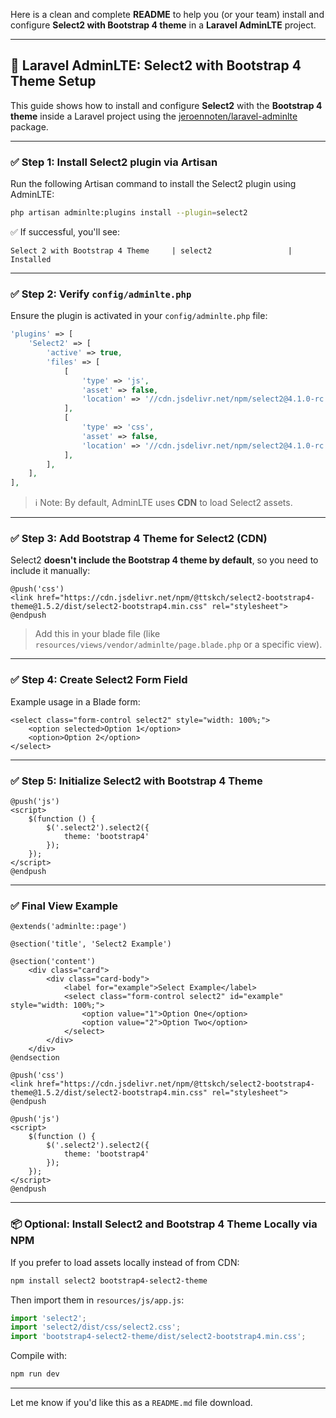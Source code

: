 Here is a clean and complete **README** to help you (or your team) install and configure **Select2 with Bootstrap 4 theme** in a **Laravel AdminLTE** project.

---

## 📘 Laravel AdminLTE: Select2 with Bootstrap 4 Theme Setup

This guide shows how to install and configure **Select2** with the **Bootstrap 4 theme** inside a Laravel project using the [jeroennoten/laravel-adminlte](https://github.com/jeroennoten/laravel-adminlte) package.

---

### ✅ Step 1: Install Select2 plugin via Artisan

Run the following Artisan command to install the Select2 plugin using AdminLTE:

```bash
php artisan adminlte:plugins install --plugin=select2
```

✅ If successful, you'll see:

```
Select 2 with Bootstrap 4 Theme     | select2                 | Installed
```

---

### ✅ Step 2: Verify `config/adminlte.php`

Ensure the plugin is activated in your `config/adminlte.php` file:

```php
'plugins' => [
    'Select2' => [
        'active' => true,
        'files' => [
            [
                'type' => 'js',
                'asset' => false,
                'location' => '//cdn.jsdelivr.net/npm/select2@4.1.0-rc.0/dist/js/select2.min.js',
            ],
            [
                'type' => 'css',
                'asset' => false,
                'location' => '//cdn.jsdelivr.net/npm/select2@4.1.0-rc.0/dist/css/select2.min.css',
            ],
        ],
    ],
],
```

> ℹ️ Note: By default, AdminLTE uses **CDN** to load Select2 assets.

---

### ✅ Step 3: Add Bootstrap 4 Theme for Select2 (CDN)

Select2 **doesn't include the Bootstrap 4 theme by default**, so you need to include it manually:

```blade
@push('css')
<link href="https://cdn.jsdelivr.net/npm/@ttskch/select2-bootstrap4-theme@1.5.2/dist/select2-bootstrap4.min.css" rel="stylesheet">
@endpush
```

> Add this in your blade file (like `resources/views/vendor/adminlte/page.blade.php` or a specific view).

---

### ✅ Step 4: Create Select2 Form Field

Example usage in a Blade form:

```blade
<select class="form-control select2" style="width: 100%;">
    <option selected>Option 1</option>
    <option>Option 2</option>
</select>
```

---

### ✅ Step 5: Initialize Select2 with Bootstrap 4 Theme

```blade
@push('js')
<script>
    $(function () {
        $('.select2').select2({
            theme: 'bootstrap4'
        });
    });
</script>
@endpush
```

---

### ✅ Final View Example

```blade
@extends('adminlte::page')

@section('title', 'Select2 Example')

@section('content')
    <div class="card">
        <div class="card-body">
            <label for="example">Select Example</label>
            <select class="form-control select2" id="example" style="width: 100%;">
                <option value="1">Option One</option>
                <option value="2">Option Two</option>
            </select>
        </div>
    </div>
@endsection

@push('css')
<link href="https://cdn.jsdelivr.net/npm/@ttskch/select2-bootstrap4-theme@1.5.2/dist/select2-bootstrap4.min.css" rel="stylesheet">
@endpush

@push('js')
<script>
    $(function () {
        $('.select2').select2({
            theme: 'bootstrap4'
        });
    });
</script>
@endpush
```

---

### 📦 Optional: Install Select2 and Bootstrap 4 Theme Locally via NPM

If you prefer to load assets locally instead of from CDN:

```bash
npm install select2 bootstrap4-select2-theme
```

Then import them in `resources/js/app.js`:

```js
import 'select2';
import 'select2/dist/css/select2.css';
import 'bootstrap4-select2-theme/dist/select2-bootstrap4.min.css';
```

Compile with:

```bash
npm run dev
```

---

Let me know if you'd like this as a `README.md` file download.
